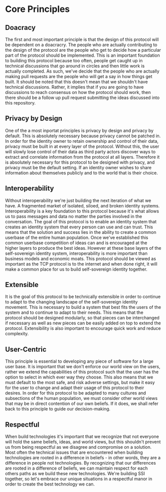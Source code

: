 # Core Principles

## Doacracy

The first and most important principle is that the design of this protocol will be dependent on a doacracry. The people who are actually contributing to the design of the protocol are the people who get to decide how a particular part of the protocol should be implemented. This is an important foundation to building this protocol because too often, people get caught up in technical discussions that go around in circles and then little work is actually completed. As such, we've decide that the people who are actually making pull requests are the people who will get a say in how things get built. It should be noted that this doesn't mean that we shouldn't have technical discussions. Rather, it implies that if you are going to have discussions to reach consensus on how the protocol should work, then there should be a follow up pull request submitting the ideas discussed into this repository.

## Privacy by Design

One of the a most inportat principles is privacy by design and privacy by default. This is absolutely necessary because privacy cannot be patched in. In order for the identity owner to retain ownership and control of their data, privacy must be built in at every layer of the protocol. Without this, the user will slowly lose control of their data as third party actors discover ways to extract and correlate information from the protocol at all layers. Therefore it is absolutely necessary for this protocol to be designed with privacy, and privacy must be the default setting. If an identity owner wishes to share information about themselves publicly and to the world that is their choice. 

## Interoperability

Without interoperability we're just building the next iteration of what we have. A fragmented market of isolated, siloed, and broken identity systems. Interoperability is a key foundation to this protocol because it's what allows us to pass messages and data no matter the parties involved in the conversation. The goal of this protocol is to enable an identity system that creates an identity system that every person can use and can trust. This means that the solution and success lies in the ability to create a common userbase of the entire human population. Once we've established this common userbase competition of ideas can and is encouraged at the higher layers to produce the best ideas. However at these base layers of the self-sovereign identity system, interoperability is more important than business models and economic moats. This protocol should be viewed as important as the TCP protocol is to the internet and when done right, it will make a common place for us to build self-sovereign identity together.

## Extensible

It is the goal of this protocol to be technically extensible in order to continue to adapt to the changing landscape of the self-sovereign identity movement. This is necessary to build a system that best fits the users of the system and to continue to adapt to their needs. This means that the protocol should be designed modularly, so that pieces can be interchanged if necessary as well as new pieces can be easily added on top to extend the protocol. Extensibility is also important to encourage quick work and reduce complexity.

## User-Centric

This principle is essential to developing any piece of software for a large user base. It is important that we don't enforce our world view on the users, rather we extend the capabilities of this protocol such that the user has the option to select in which ever way they choose. This also means that we must default to the most safe, and risk adverse settings, but make it easy for the user to change and adapt their usage of this protocol to their desires. In order for this protocol to be adapted to many cultures and subsections of the human population, we must consider other world views that may be in direct contention of our own beliefs. If it does, we shall refer back to this principle to guide our decision-making.

## Respectful

When build technologies it's important that we recognize that not everyone will hold the same beliefs, ideas, and world views, but this shouldn't prevent us from being respectful as we disagree and compromise on a solution. Most often the technical issues that are encountered when building technologies are rooted in a difference in beliefs - in other words, they are a difference in people not technologies. By recognizing that our differences are rooted in a difference of beliefs, we can maintain respect for each others paths as we build these new technologies. We're building SSI together, so let's embrace our unique situations in a respectful manor in order to create the best technology we can.
